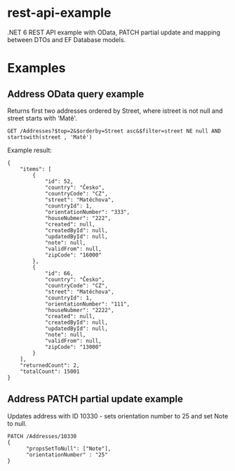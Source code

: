# rest-api-example
.NET 6 REST API example with OData, PATCH partial update and mapping between DTOs and EF Database models.

# Examples

## Address OData query example
Returns first two addresses ordered by Street, where istreet is not null and street starts with 'Matě'.
```
GET /Addresses?$top=2&$orderby=Street asc&$filter=street NE null AND startswith(street , 'Matě')
```
Example result:
```
{
    "items": [
        {
            "id": 52,
            "country": "Česko",
            "countryCode": "CZ",
            "street": "Matěchova",
            "countryId": 1,
            "orientationNumber": "333",
            "houseNubmer": "222",
            "created": null,
            "createdById": null,
            "updatedById": null,
            "note": null,
            "validFrom": null,
            "zipCode": "16000"
        },
        {
            "id": 66,
            "country": "Česko",
            "countryCode": "CZ",
            "street": "Matěchova",
            "countryId": 1,
            "orientationNumber": "111",
            "houseNubmer": "2222",
            "created": null,
            "createdById": null,
            "updatedById": null,
            "note": null,
            "validFrom": null,
            "zipCode": "13000"
        }
    ],
    "returnedCount": 2,
    "totalCount": 15001
}
```

## Address PATCH partial update example

Updates address with ID 10330 - sets orientation number to 25 and set Note to null.
```
PATCH /Addresses/10330
{
      "propsSetToNull": ["Note"],
      "orientationNumber" : "25"
}

```
